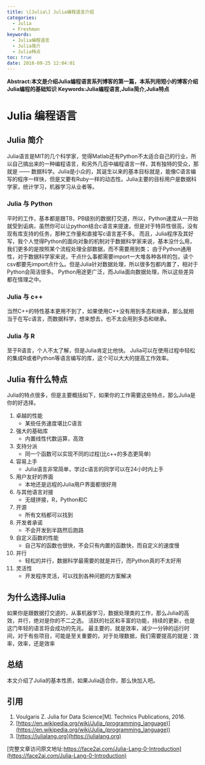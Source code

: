 ```yaml
---
title: \[Julia\] Julia编程语言介绍
categories:
  - Julia
  - Freshman
keywords:
  - Julia编程语言
  - Julia简介
  - Julia特点
toc: true
date: 2018-09-25 12:04:01
---
```


**Abstract:本文是介绍Julia编程语言系列博客的第一篇，本系列用短小的博客介绍Julia编程的基础知识**
**Keywords:Julia编程语言,Julia简介,Julia特点**

<!--more-->
# Julia 编程语言
## Julia 简介
Julia语言是MIT的几个科学家，觉得Matlab还有Python不太适合自己的行业，所以自己搞出来的一种编程语言，和另外几百中编程语言一样，其有独特的受众，那就是 —— 数据科学。Julia是小众的，其诞生以来的基本目标就是，能像C语言编写的程序一样快，但是又要有Ruby一样的动态性。Julia主要的目标用户是数据科学家，统计学习，机器学习从业者等。
### Julia 与 Python
平时的工作，基本都是跟TB，PB级别的数据打交道，所以，Python速度从一开始就受到诟病，虽然你可以让python结合c语言来提速，但是对于特异性很高，没有现有库支持的任务，那种工作量和直接写c语言差不多。
而且，Julia程序及其好写，我个人觉得Python的面向对象的机制对于数据科学家来说，基本没什么用，我们更多的是按照某个流程处理全部数据，而不需要用到类；
由于Python通用性，对于数据科学家来说，干点什么事都需要import一大堆各种各样的包，读个csv都要先import点什么。但是Julia针对数据处理，所以很多包都内置了，相对于Python会简洁很多。
Python用途更广泛，而Julia面向数据处理，所以这些差异都在情理之中。
### Julia 与 c++
当然C++的特性基本更用不到了，如果使用C++没有用到多态和继承，那么就相当于在写c语言，而数据科学，想来想去，也不太会用到多态和继承。
### Julia 与 R
至于R语言，个人不太了解，但是Julia肯定比他快。
Julia可以在使用过程中轻松的集成R或者Python等语言编写的库，这个可以大大的提高工作效率。

## Julia 有什么特点
Julia的特点很多，但是主要概括如下，如果你的工作需要这些特点，那么Julia是你的好选择。
1. 卓越的性能
    - 某些任务速度堪比C语言
2. 强大的基础库
    - 内置线性代数运算，高效
3. 支持分派
    - 同一个函数可以实现不同的过程(比c++的多态更简单)
4. 容易上手
    - Julia语言非常简单，学过c语言的同学可以在24小时内上手
5. 用户友好的界面
    - 本地还是远程的Julia用户界面都很好用
6. 与其他语言对接
    - 无缝拼接，R，Python和C
7. 开源
    - 所有文档都可以找到
8. 开发者承诺
    - 不会开发到半路然后跑路
9. 自定义函数的性能
    - 自己写的函数也很快，不会只有内置的函数快，而自定义的速度慢
10. 并行
    - 轻松的并行，数据科学最需要的就是并行，而Python真的不太好用
11. 灵活性
    - 开发程序灵活，可以找到各种问题的方案解决

## 为什么选择Julia
如果你是跟数据打交道的，从事机器学习，数据处理类的工作，那么Julia的高效，并行，绝对是你的不二之选。
活跃的社区和丰富的功能，持续的更新，也是这门年轻的语言将会成功的先兆。
最主要的，就是效率，减少一分钟的运行时间，对于有些项目，可能是至关重要的，对于处理数据，我们需要提高的就是：效率，效率，还是效率
## 总结
本文介绍了Julia的基本性质，如果Julia适合你，那么快加入吧。

## 引用
1. Voulgaris Z. Julia for Data Science[M]. Technics Publications, 2016.
2. [https://en.wikipedia.org/wiki/Julia_(programming_language)](https://en.wikipedia.org/wiki/Julia_(programming_language))
3. [https://julialang.org](https://julialang.org)



[完整文章访问原文地址:https://face2ai.com/Julia-Lang-0-Introduction](https://face2ai.com/Julia-Lang-0-Introduction)
